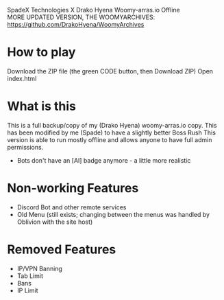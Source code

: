 SpadeX Technologies X Drako Hyena Woomy-arras.io Offline  
MORE UPDATED VERSION, THE WOOMYARCHIVES: https://github.com/DrakoHyena/WoomyArchives

# How to play
Download the ZIP file (the green CODE button, then Download ZIP)
Open index.html

# What is this
This is a full backup/copy of my (Drako Hyena) woomy-arras.io copy.
This has been modified by me (Spade) to have a slightly better Boss Rush
This version is able to run mostly offline and allows anyone to have full admin permissions.
- Bots don't have an [AI] badge anymore - a little more realistic

# Non-working Features
- Discord Bot and other remote services
- Old Menu (still exists; changing between the menus was handled by Oblivion with the site host)

# Removed Features
- IP/VPN Banning
- Tab Limit
- Bans
- IP Limit
